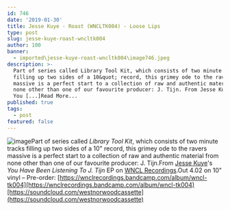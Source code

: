 ```yaml
---
id: 746
date: '2019-01-30'
title: Jesse Kuye - Roast (WNCLTK004) - Loose Lips
type: post
slug: jesse-kuye-roast-wncltk004
author: 100
banner:
  - imported\jesse-kuye-roast-wncltk004\image746.jpeg
description: >-
  Part of series called Library Tool Kit, which consists of two minute tracks
  filling up two sides of a 10&quot; record, this grimey ode to the ravers
  massive is a perfect start to a collection of raw and authentic material from
  none other than one of our favourite producer: J. Tijn. From Jesse Kuye&#39;s
  You [...]Read More...
published: true
tags:
  - post
featured: false
---
```

![image](../imported\jesse-kuye-roast-wncltk004\image746.jpeg)Part of series called _Library Tool Kit_, which consists of two minute tracks filling up two sides of a 10" record, this grimey ode to the ravers massive is a perfect start to a collection of raw and authentic material from none other than one of our favourite producer: J. Tijn.From [Jesse Kuye](https://www.discogs.com/artist/4259716-Jesse-Kuye)'s _You Have Been Listening To J. Tijn_ EP on [WNCL Recordings](https://wnclrecordings.bandcamp.com).Out 4.02 on 10" vinyl – Pre-order: [https://wnclrecordings.bandcamp.com/album/wncl-tk004](https://wnclrecordings.bandcamp.com/album/wncl-tk004)[https://soundcloud.com/westnorwoodcassette](https://soundcloud.com/westnorwoodcassette)